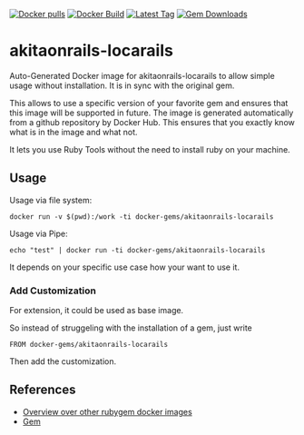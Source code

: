 [![Docker pulls](https://img.shields.io/docker/pulls/rubygem/akitaonrails-locarails.svg)](https://hub.docker.com/r/rubygem/akitaonrails-locarails/)
[![Docker Build](https://img.shields.io/docker/automated/rubygem/akitaonrails-locarails.svg)](https://hub.docker.com/r/rubygem/akitaonrails-locarails/)
[![Latest Tag](https://img.shields.io/github/tag/docker-rubygem/akitaonrails-locarails.svg)](https://hub.docker.com/r/rubygem/akitaonrails-locarails/)
[![Gem Downloads](https://img.shields.io/gem/dt/akitaonrails-locarails.svg)](https://rubygems.org/gems/akitaonrails-locarails/)
# akitaonrails-locarails

Auto-Generated Docker image for akitaonrails-locarails to allow simple usage without installation.
It is in sync with the original gem.

This allows to use a specific version of your favorite gem and ensures that this image will be supported in future.
The image is generated automatically from a github repository by Docker Hub.
This ensures that you exactly know what is in the image and what not.

It lets you use Ruby Tools without the need to install ruby on your machine.

## Usage

Usage via file system:

`docker run -v $(pwd):/work -ti docker-gems/akitaonrails-locarails`

Usage via Pipe:

`echo "test" | docker run -ti docker-gems/akitaonrails-locarails`

It depends on your specific use case how your want to use it.

### Add Customization

For extension, it could be used as base image.

So instead of struggeling with the installation of a gem, just write

`FROM docker-gems/akitaonrails-locarails`

Then add the customization.

## References

 - [Overview over other rubygem docker images](https://github.com/thinkbot/docker-rubygem)
 - [Gem](https://rubygems.org/gems/akitaonrails-locarails/)
